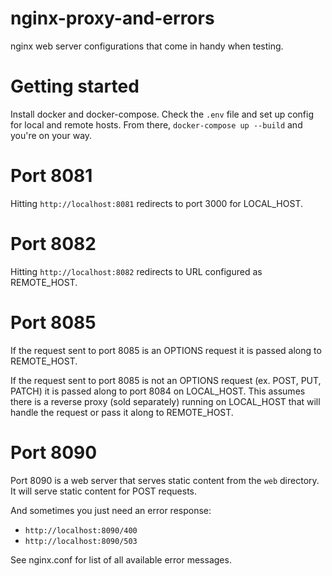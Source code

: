 # nginx-proxy-and-errors
nginx web server configurations that come in handy when testing.

# Getting started
Install docker and docker-compose. Check the `.env` file and set up config for local and remote hosts. From there, `docker-compose up --build` and you're on your way.

# Port 8081
Hitting `http://localhost:8081` redirects to port 3000 for LOCAL_HOST.

# Port 8082
Hitting `http://localhost:8082` redirects to URL configured as REMOTE_HOST.

# Port 8085
If the request sent to port 8085 is an OPTIONS request it is passed along to REMOTE_HOST.

If the request sent to port 8085 is not an OPTIONS request (ex. POST, PUT, PATCH) it is passed along to port 8084 on LOCAL_HOST. This assumes there is a reverse proxy (sold separately) running on LOCAL_HOST that will handle the request or pass it along to REMOTE_HOST.

# Port 8090
Port 8090 is a web server that serves static content from the `web` directory. It will serve static content for POST requests.

And sometimes you just need an error response:
* `http://localhost:8090/400`
* `http://localhost:8090/503`

See nginx.conf for list of all available error messages.
